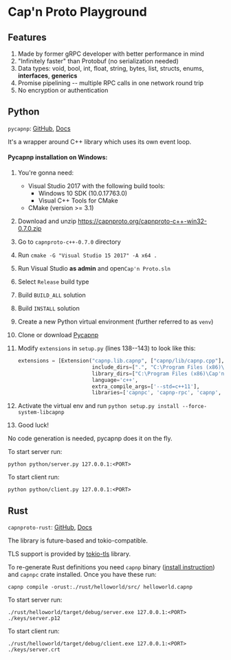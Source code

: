 # Cap'n Proto Playground

## Features

1. Made by former gRPC developer with better performance in mind
1. "Infinitely faster" than Protobuf (no serialization needed)
1. Data types: void, bool, int, float, string, bytes, list, structs, enums, **interfaces**, **generics**
1. Promise pipelining -- multiple RPC calls in one network round trip
1. No encryption or authentication

## Python

`pycapnp`: [GitHub](https://github.com/capnproto/pycapnp), [Docs](http://jparyani.github.io/pycapnp/)

It's a wrapper around C++ library which uses its own event loop.

#### Pycapnp installation on Windows:
1. You're gonna need:
    * Visual Studio 2017 with the following build tools:
        * Windows 10 SDK (10.0.17763.0)
        * Visual C++ Tools for CMake
    * CMake (version >= 3.1)
1. Download and unzip https://capnproto.org/capnproto-c++-win32-0.7.0.zip
1. Go to `capnproto-c++-0.7.0` directory
1. Run `cmake -G "Visual Studio 15 2017" -A x64 .`
1. Run Visual Studio **as admin** and open`Cap'n Proto.sln`
1. Select `Release` build type
1. Build `BUILD_ALL` solution
1. Build `INSTALL` solution
1. Create a new Python virtual environment (further referred to as `venv`)
1. Clone or download [Pycapnp](https://github.com/capnproto/pycapnp)
1. Modify `extensions` in `setup.py` (lines 138--143) to look like this:

    ```python
    extensions = [Extension("capnp.lib.capnp", ["capnp/lib/capnp.cpp"],
                            include_dirs=[".", "C:\Program Files (x86)\Cap'n Proto\include"],
                            library_dirs=["C:\Program Files (x86)\Cap'n Proto\lib"],
                            language='c++',
                            extra_compile_args=['--std=c++11'],
                            libraries=['capnpc', 'capnp-rpc', 'capnp', 'kj-async', 'kj', 'ws2_32', 'Advapi32'])]
    ```
1. Activate the virtual env and run `python setup.py install --force-system-libcapnp`
1. Good luck!

No code generation is needed, pycapnp does it on the fly.

To start server run:
```
python python/server.py 127.0.0.1:<PORT>
```
To start client run:
```
python python/client.py 127.0.0.1:<PORT>
```

## Rust

`capnproto-rust`: [GitHub](https://github.com/capnproto/capnproto-rust/), [Docs](https://docs.capnproto-rust.org/capnp/)

The library is future-based and tokio-compatible.

TLS support is provided by [tokio-tls](https://docs.rs/tokio-tls/0.2.1/tokio_tls/) library.

To re-generate Rust definitions you need `capnp` binary ([install instruction](https://capnproto.org/install.html)) and `capnpc` crate installed. Once you have these run:
```
capnp compile -orust:./rust/helloworld/src/ helloworld.capnp
```
To start server run:
```
./rust/helloworld/target/debug/server.exe 127.0.0.1:<PORT> ./keys/server.p12
```
To start client run:
```
./rust/helloworld/target/debug/client.exe 127.0.0.1:<PORT> ./keys/server.crt
```
